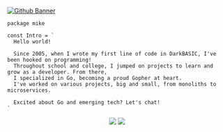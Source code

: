 <a href="https://github.com/mgjules" target="blank">![Github Banner](https://newrelic.com/sites/default/files/2021-04/golang-gopher.jpg)</a>

```golang
package mike

const Intro = `
  Hello world!

  Since 2005, when I wrote my first line of code in DarkBASIC, I've been hooked on programming!
  Throughout school and college, I jumped on projects to learn and grow as a developer. From there,
  I specialized in Go, becoming a proud Gopher at heart.
  I've worked on various projects, big and small, from monoliths to microservices.

  Excited about Go and emerging tech? Let's chat! 
`
```

<div align ="center">
  <a href="mailto:michael@jules.mu"><img src="https://img.shields.io/badge/-Gmail-%23333?style=for-the-badge&logo=gmail&logoColor=white" target="_blank"></a>
  <a href="https://www.linkedin.com/in/mgjules" target="_blank"><img src="https://img.shields.io/badge/-LinkedIn-%23333?style=for-the-badge&logo=linkedin&logoColor=white" target="_blank"></a>
</div>
